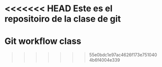 <<<<<<< HEAD
Este es el repositoiro de la clase de git
=======
# Git workflow class
>>>>>>> 55e0bdc1e97ac4626f173e7510404b6f4004e339
